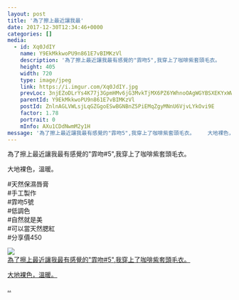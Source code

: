 ```yaml
---
layout: post
title: '為了擦上最近讓我最' 
date: 2017-12-30T12:34:46+0000 
categories: [] 
media:
  - id: Xq0JdIY
    name: Y9EkMkkwoPU9n861E7vBIMKzVl
    description: '為了擦上最近讓我最有感覺的"霏吻5",我穿上了咖啡紫套頭毛衣。    大地裸色，溫暖。    天..'   
    height: 405
    width: 720
    type: image/jpeg
    link: https://i.imgur.com/Xq0JdIY.jpg
    prevLoc: 3njEZoDLrYs4K77j3GpmHMv6jG3MvkTjMX6PZ6YWhnoOAgWGYBSXEKYxWWPqhkOl5D93Z9IMy3r3OEJ7F3D6D34KJQU97P5GNEx3swDqWY3D4Wtx2l4YXEglsEyD7k2MmjF0pll1qoL4sRj8QrEqOKSkV7PGO6ywsBrVpB748vI166o02pQWH0q8XnnVJMh3zzBQZ2qrTkANyNqLQRhLY1wB8rM6FrOMK0oAoMfYNn6pJvZ0IEp7VQvGpxhnGXLNMqMyIj2
    parentId: Y9EkMkkwoPU9n861E7vBIMKzVl
    postId: ZnlnAGLVWLsjLqGZGgoESwBGNBnZ5PiEMqZgyMNnU6VjvLYkOvi9E
    factor: 1.78
    portrait: 0
    mInfo: AXu1CDdNwmM2y1H
message: '為了擦上最近讓我最有感覺的"霏吻5",我穿上了咖啡紫套頭毛衣。    大地裸色，溫暖。    天然保濕唇膏  手工製作  霏吻5號  低..'  
---
```


為了擦上最近讓我最有感覺的"霏吻#5",我穿上了咖啡紫套頭毛衣。  
  
大地裸色，溫暖。  
  
#天然保濕唇膏  
#手工製作  
#霏吻5號  
#低調色  
#自然就是美  
#可以當天然腮紅  
#分享價450


[//]: #media:  
<a href="https://i.imgur.com/Xq0JdIY.jpg"><img class="postImage" src="https://i.imgur.com/Xq0JdIYh.jpg" />  
為了擦上最近讓我最有感覺的"霏吻#5",我穿上了咖啡紫套頭毛衣。

大地裸色，溫暖。

..  
 </a>   
